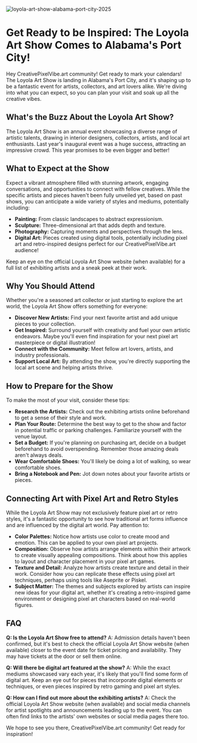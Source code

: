 ![loyola-art-show-alabama-port-city-2025](https://images.pexels.com/photos/30252139/pexels-photo-30252139.jpeg?auto=compress&cs=tinysrgb&fit=crop&h=627&w=1200)

# Get Ready to be Inspired: The Loyola Art Show Comes to Alabama's Port City!

Hey CreativePixelVibe.art community! Get ready to mark your calendars! The Loyola Art Show is landing in Alabama's Port City, and it's shaping up to be a fantastic event for artists, collectors, and art lovers alike.  We're diving into what you can expect, so you can plan your visit and soak up all the creative vibes.

## What's the Buzz About the Loyola Art Show?

The Loyola Art Show is an annual event showcasing a diverse range of artistic talents, drawing in interior designers, collectors, artists, and local art enthusiasts. Last year's inaugural event was a huge success, attracting an impressive crowd. This year promises to be even bigger and better!

## What to Expect at the Show

Expect a vibrant atmosphere filled with stunning artwork, engaging conversations, and opportunities to connect with fellow creatives. While the specific artists and pieces haven't been fully unveiled yet, based on past shows, you can anticipate a wide variety of styles and mediums, potentially including:

*   **Painting:** From classic landscapes to abstract expressionism.
*   **Sculpture:** Three-dimensional art that adds depth and texture.
*   **Photography:** Capturing moments and perspectives through the lens.
*   **Digital Art:** Pieces created using digital tools, potentially including pixel art and retro-inspired designs perfect for our CreativePixelVibe.art audience!

Keep an eye on the official Loyola Art Show website (when available) for a full list of exhibiting artists and a sneak peek at their work.

## Why You Should Attend

Whether you're a seasoned art collector or just starting to explore the art world, the Loyola Art Show offers something for everyone:

*   **Discover New Artists:** Find your next favorite artist and add unique pieces to your collection.
*   **Get Inspired:** Surround yourself with creativity and fuel your own artistic endeavors. Maybe you'll even find inspiration for your next pixel art masterpiece or digital illustration!
*   **Connect with the Community:** Meet fellow art lovers, artists, and industry professionals.
*   **Support Local Art:** By attending the show, you're directly supporting the local art scene and helping artists thrive.

## How to Prepare for the Show

To make the most of your visit, consider these tips:

*   **Research the Artists:** Check out the exhibiting artists online beforehand to get a sense of their style and work.
*   **Plan Your Route:** Determine the best way to get to the show and factor in potential traffic or parking challenges. Familiarize yourself with the venue layout.
*   **Set a Budget:** If you're planning on purchasing art, decide on a budget beforehand to avoid overspending. Remember those amazing deals aren't always deals.
*   **Wear Comfortable Shoes:** You'll likely be doing a lot of walking, so wear comfortable shoes.
*   **Bring a Notebook and Pen:** Jot down notes about your favorite artists or pieces.

## Connecting Art with Pixel Art and Retro Styles

While the Loyola Art Show may not exclusively feature pixel art or retro styles, it's a fantastic opportunity to see how traditional art forms influence and are influenced by the digital art world. Pay attention to:

*   **Color Palettes:** Notice how artists use color to create mood and emotion. This can be applied to your own pixel art projects.
*   **Composition:** Observe how artists arrange elements within their artwork to create visually appealing compositions.  Think about how this applies to layout and character placement in your pixel art games.
*   **Texture and Detail:** Analyze how artists create texture and detail in their work. Consider how you can replicate these effects using pixel art techniques, perhaps using tools like Aseprite or Piskel.
*   **Subject Matter:** The themes and subjects explored by artists can inspire new ideas for your digital art, whether it's creating a retro-inspired game environment or designing pixel art characters based on real-world figures.

## FAQ

**Q: Is the Loyola Art Show free to attend?**
A: Admission details haven't been confirmed, but it's best to check the official Loyola Art Show website (when available) closer to the event date for ticket pricing and availability. They may have tickets at the door or sell them online. 

**Q: Will there be digital art featured at the show?**
A: While the exact mediums showcased vary each year, it's likely that you'll find some form of digital art.  Keep an eye out for pieces that incorporate digital elements or techniques, or even pieces inspired by retro gaming and pixel art styles.

**Q: How can I find out more about the exhibiting artists?**
A: Check the official Loyola Art Show website (when available) and social media channels for artist spotlights and announcements leading up to the event. You can often find links to the artists' own websites or social media pages there too.

We hope to see you there, CreativePixelVibe.art community! Get ready for inspiration!
